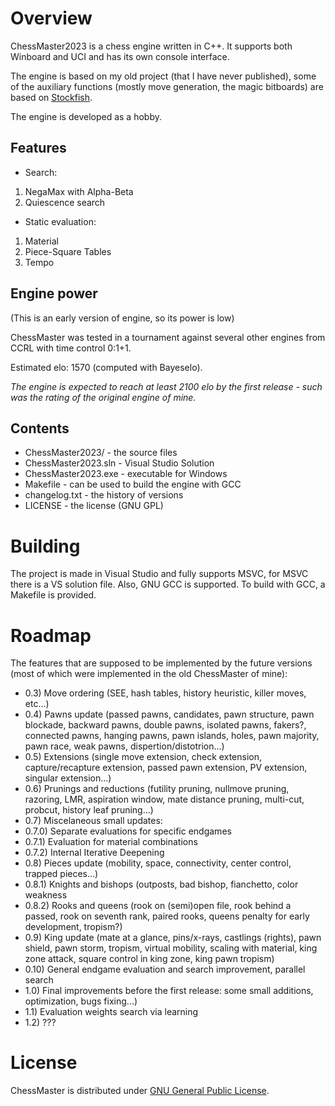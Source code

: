 # Overview
ChessMaster2023 is a chess engine written in C++. It supports both Winboard and UCI and has its own console interface. 

The engine is based on my old project (that I have never published), some of the auxiliary functions (mostly move generation, the magic bitboards) are based on [Stockfish](https://github.com/official-stockfish/Stockfish/tree/master).

The engine is developed as a hobby.

## Features
* Search:
1) NegaMax with Alpha-Beta
2) Quiescence search

* Static evaluation:
1) Material
2) Piece-Square Tables
3) Tempo

## Engine power
(This is an early version of engine, so its power is low)

ChessMaster was tested in a tournament against several other engines from CCRL
with time control 0:1+1.

Estimated elo: 1570 (computed with Bayeselo).

_The engine is expected to reach at least 2100 elo by the first release - such was the
rating of the original engine of mine._

## Contents
* ChessMaster2023/ - the source files
* ChessMaster2023.sln - Visual Studio Solution
* ChessMaster2023.exe - executable for Windows
* Makefile - can be used to build the engine with GCC
* changelog.txt - the history of versions
* LICENSE - the license (GNU GPL)


# Building
The project is made in Visual Studio and fully supports MSVC, for MSVC there is a VS solution file. Also, GNU GCC is supported.
To build with GCC, a Makefile is provided.

# Roadmap
The features that are supposed to be implemented by the future versions (most of which were implemented in the old ChessMaster of mine):

* 0.3) Move ordering (SEE, hash tables, history heuristic, killer moves, etc...)
* 0.4) Pawns update (passed pawns, candidates, pawn structure, pawn blockade, backward pawns, 
	 double pawns, isolated pawns, fakers?, connected pawns, hanging pawns,
	 pawn islands, holes, pawn majority, pawn race, weak pawns, dispertion/distotrion...)
* 0.5) Extensions (single move extension, check extension, capture/recapture extension,
	 passed pawn extension, PV extension, singular extension...)
* 0.6) Prunings and reductions (futility pruning, nullmove pruning, razoring, LMR, aspiration window,
	 mate distance pruning, multi-cut, probcut, history leaf pruning...)
* 0.7) Miscelaneous small updates:
* 0.7.0) Separate evaluations for specific endgames
* 0.7.1) Evaluation for material combinations
* 0.7.2) Internal Iterative Deepening
* 0.8) Pieces update (mobility, space, connectivity, center control, trapped pieces...)
* 0.8.1) Knights and bishops (outposts, bad bishop, fianchetto, color weakness
* 0.8.2) Rooks and queens (rook on (semi)open file, rook behind a passed, rook on seventh rank,
	   paired rooks, queens penalty for early development, tropism?)
* 0.9) King update (mate at a glance, pins/x-rays, castlings (rights), pawn shield, pawn storm, tropism,
	 virtual mobility, scaling with material, king zone attack, square control in king zone, king pawn tropism)
* 0.10) General endgame evaluation and search improvement, parallel search
* 1.0) Final improvements before the first release: some small additions, optimization, bugs fixing...)
* 1.1) Evaluation weights search via learning
* 1.2) ???


# License
ChessMaster is distributed under [GNU General Public License](https://www.gnu.org/licenses/).
